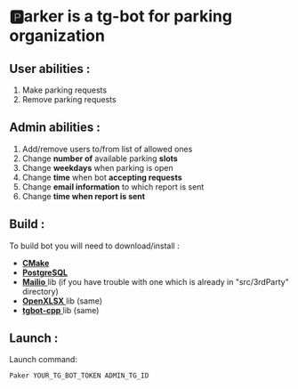 # **🅿️arker** is a tg-bot for parking organization
 
## User abilities : 
1. Make parking requests
1. Remove parking requests

## Admin abilities : 
1. Add/remove users to/from list of allowed ones
1. Change **number of** available parking **slots**
1. Change **weekdays** when parking is open
1. Change **time** when bot **accepting requests**
1. Change **email information** to which report is sent 
1. Change **time when report is sent**


## Build : 
To build bot you will need to download/install : 
- [ **CMake** ](https://cmake.org/download/)
- [ **PostgreSQL** ](https://www.postgresql.org/download/)
- [ **Mailio** ](https://github.com/karastojko/mailio.git) lib (if you have trouble with one which is already in "src/3rdParty" directory)
- [ **OpenXLSX** ](https://github.com/troldal/OpenXLSX.git) lib (same)
- [ **tgbot-cpp** ](https://github.com/reo7sp/tgbot-cpp.git) lib (same)

## Launch : 
Launch command: 
```
Paker YOUR_TG_BOT_TOKEN ADMIN_TG_ID
```